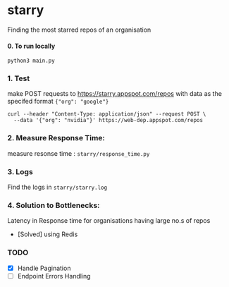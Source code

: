 # starry
Finding the most starred repos of an organisation

#### 0. To run locally

```console
python3 main.py
```
### 1. Test
make POST requests to https://starry.appspot.com/repos with data as the specifed format `{"org": "google"}`

```console
curl --header "Content-Type: application/json" --request POST \
  --data '{"org": "nvidia"}' https://web-dep.appspot.com/repos
```
### 2. Measure Response Time:
measure resonse time : `starry/response_time.py`

### 3. Logs
Find the logs in `starry/starry.log`

### 4. Solution to Bottlenecks:
Latency in Response time for organisations having large no.s of repos
- [Solved] using Redis

### TODO
- [x] Handle Pagination
- [ ] Endpoint Errors Handling
